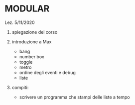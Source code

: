 # MODULAR
Lez. 5/11/2020

1) spiegazione del corso
2) introduzione a Max
   - bang
   - number box
   - toggle
   - metro
   - ordine degli eventi e debug
   - liste

3) compiti:
   - scrivere un programma che stampi delle liste a tempo
